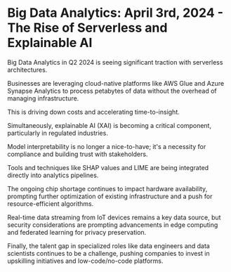 # Big Data Analytics: April 3rd, 2024 - The Rise of Serverless and Explainable AI

Big Data Analytics in Q2 2024 is seeing significant traction with serverless architectures.

Businesses are leveraging cloud-native platforms like AWS Glue and Azure Synapse Analytics to process petabytes of data without the overhead of managing infrastructure.

This is driving down costs and accelerating time-to-insight.

Simultaneously, explainable AI (XAI) is becoming a critical component, particularly in regulated industries.

Model interpretability is no longer a nice-to-have; it's a necessity for compliance and building trust with stakeholders.

Tools and techniques like SHAP values and LIME are being integrated directly into analytics pipelines.

The ongoing chip shortage continues to impact hardware availability, prompting further optimization of existing infrastructure and a push for resource-efficient algorithms.

Real-time data streaming from IoT devices remains a key data source, but security considerations are prompting advancements in edge computing and federated learning for privacy preservation.

Finally, the talent gap in specialized roles like data engineers and data scientists continues to be a challenge, pushing companies to invest in upskilling initiatives and low-code/no-code platforms.
